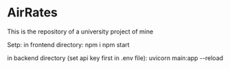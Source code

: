 # AirRates
This is the repository of a university project of mine

Setp:
in frontend directory:
  npm i 
  npm start
  
in backend directory (set api key first in .env file):
  uvicorn main:app --reload
